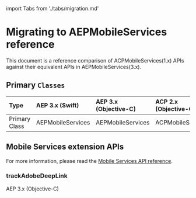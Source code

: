 import Tabs from './tabs/migration.md'

# Migrating to AEPMobileServices reference

This document is a reference comparison of ACPMobileServices(1.x) APIs against their equivalent APIs in AEPMobileServices(3.x).

## Primary `Classes`

| Type | AEP 3.x (Swift) | AEP 3.x (Objective-C) | ACP 2.x (Objective-C) |
| :--- | :--- | :--- | :--- |
| Primary Class | AEPMobileServices | AEPMobileServices | ACPMobileServices |

## Mobile Services extension APIs

For more information, please read the [Mobile Services API reference](./api-reference.md).

### trackAdobeDeepLink

<TabsBlock orientation="horizontal" slots="heading, content" repeat="1"/>

AEP 3.x (Objective-C)

<Tabs query="platform=aep-objc&api=track-adobe-deep-link"/>
